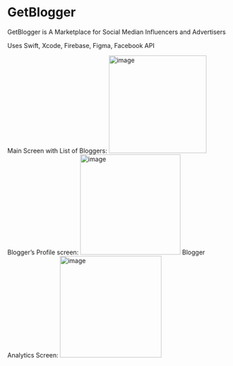 # GetBlogger

GetBlogger is A Marketplace for Social Median Influencers and Advertisers

Uses Swift, Xcode, Firebase, Figma, Facebook API

Main Screen with List of Bloggers:
<img width="221" alt="image" src="https://user-images.githubusercontent.com/51944593/185774012-69044491-c4fb-428e-b015-f45d556f38ae.png">
Blogger’s Profile screen:
<img width="227" alt="image" src="https://user-images.githubusercontent.com/51944593/185774028-ffc3d957-b020-49e5-87c8-d5f8530f316f.png">
Blogger Analytics Screen:
<img width="230" alt="image" src="https://user-images.githubusercontent.com/51944593/185774046-69477db5-ed20-42d9-973f-39ca86dcc9b8.png">

